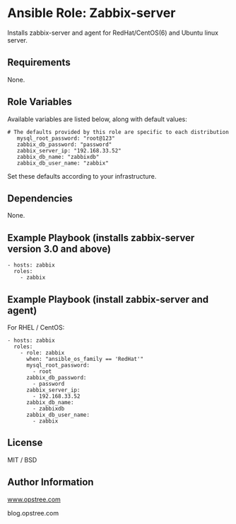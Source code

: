 # Ansible Role: Zabbix-server

Installs zabbix-server and agent for RedHat/CentOS(6) and Ubuntu linux server.

## Requirements

None.

## Role Variables

Available variables are listed below, along with default values:

    # The defaults provided by this role are specific to each distribution
       mysql_root_password: "root@123"
       zabbix_db_password: "password"
       zabbix_server_ip: "192.168.33.52"
       zabbix_db_name: "zabbixdb"
       zabbix_db_user_name: "zabbix"

Set these defaults according to your infrastructure.


## Dependencies

None.

## Example Playbook (installs zabbix-server version 3.0 and above)

    - hosts: zabbix
      roles:
        - zabbix

## Example Playbook (install zabbix-server and agent)

For RHEL / CentOS:

    - hosts: zabbix
      roles:
        - role: zabbix
          when: "ansible_os_family == 'RedHat'"
          mysql_root_password:
            - root
          zabbix_db_password: 
            - password
          zabbix_server_ip: 
            - 192.168.33.52
          zabbix_db_name: 
            - zabbixdb
          zabbix_db_user_name: 
            - zabbix

## License

MIT / BSD

## Author Information

www.opstree.com

blog.opstree.com
